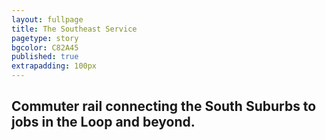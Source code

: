 ```yaml
---
layout: fullpage
title: The Southeast Service
pagetype: story
bgcolor: C82A45
published: true
extrapadding: 100px
---
```


<div class="mapstage"></div>

## Commuter rail connecting the South Suburbs to jobs in the Loop and beyond.
